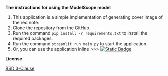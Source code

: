 **The instructions for using the ModelScope model**

1. This application is a simple implementation of generating cover image of the red note.
2. Clone the repository from the GitHub.
3. Run the command `pip install -r requirements.txt` to install the required packages.
4. Run the command `streamlit run main.py` to start the application.
5. Or, you can use the application
   inline >>> [![Static Badge](https://img.shields.io/badge/Open%20in%20Streamlit-Daochashao-red?style=for-the-badge&logo=streamlit&labelColor=white)](https://red-note-covers.streamlit.app/)

**License**

[BSD 3-Clause](LICENSE)
